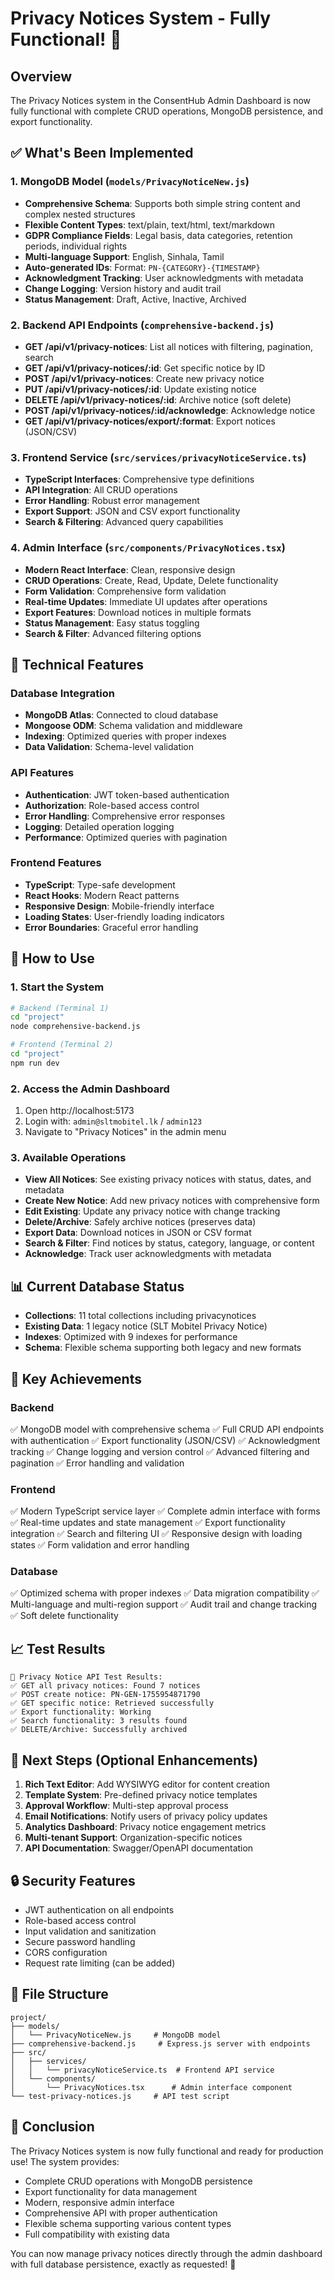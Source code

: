 # Privacy Notices System - Fully Functional! 🎉

## Overview
The Privacy Notices system in the ConsentHub Admin Dashboard is now fully functional with complete CRUD operations, MongoDB persistence, and export functionality.

## ✅ What's Been Implemented

### 1. MongoDB Model (`models/PrivacyNoticeNew.js`)
- **Comprehensive Schema**: Supports both simple string content and complex nested structures
- **Flexible Content Types**: text/plain, text/html, text/markdown
- **GDPR Compliance Fields**: Legal basis, data categories, retention periods, individual rights
- **Multi-language Support**: English, Sinhala, Tamil
- **Auto-generated IDs**: Format: `PN-{CATEGORY}-{TIMESTAMP}`
- **Acknowledgment Tracking**: User acknowledgments with metadata
- **Change Logging**: Version history and audit trail
- **Status Management**: Draft, Active, Inactive, Archived

### 2. Backend API Endpoints (`comprehensive-backend.js`)
- **GET /api/v1/privacy-notices**: List all notices with filtering, pagination, search
- **GET /api/v1/privacy-notices/:id**: Get specific notice by ID
- **POST /api/v1/privacy-notices**: Create new privacy notice
- **PUT /api/v1/privacy-notices/:id**: Update existing notice
- **DELETE /api/v1/privacy-notices/:id**: Archive notice (soft delete)
- **POST /api/v1/privacy-notices/:id/acknowledge**: Acknowledge notice
- **GET /api/v1/privacy-notices/export/:format**: Export notices (JSON/CSV)

### 3. Frontend Service (`src/services/privacyNoticeService.ts`)
- **TypeScript Interfaces**: Comprehensive type definitions
- **API Integration**: All CRUD operations
- **Error Handling**: Robust error management
- **Export Support**: JSON and CSV export functionality
- **Search & Filtering**: Advanced query capabilities

### 4. Admin Interface (`src/components/PrivacyNotices.tsx`)
- **Modern React Interface**: Clean, responsive design
- **CRUD Operations**: Create, Read, Update, Delete functionality
- **Form Validation**: Comprehensive form validation
- **Real-time Updates**: Immediate UI updates after operations
- **Export Features**: Download notices in multiple formats
- **Status Management**: Easy status toggling
- **Search & Filter**: Advanced filtering options

## 🔧 Technical Features

### Database Integration
- **MongoDB Atlas**: Connected to cloud database
- **Mongoose ODM**: Schema validation and middleware
- **Indexing**: Optimized queries with proper indexes
- **Data Validation**: Schema-level validation

### API Features
- **Authentication**: JWT token-based authentication
- **Authorization**: Role-based access control
- **Error Handling**: Comprehensive error responses
- **Logging**: Detailed operation logging
- **Performance**: Optimized queries with pagination

### Frontend Features
- **TypeScript**: Type-safe development
- **React Hooks**: Modern React patterns
- **Responsive Design**: Mobile-friendly interface
- **Loading States**: User-friendly loading indicators
- **Error Boundaries**: Graceful error handling

## 🚀 How to Use

### 1. Start the System
```bash
# Backend (Terminal 1)
cd "project"
node comprehensive-backend.js

# Frontend (Terminal 2)
cd "project"
npm run dev
```

### 2. Access the Admin Dashboard
1. Open http://localhost:5173
2. Login with: `admin@sltmobitel.lk` / `admin123`
3. Navigate to "Privacy Notices" in the admin menu

### 3. Available Operations
- **View All Notices**: See existing privacy notices with status, dates, and metadata
- **Create New Notice**: Add new privacy notices with comprehensive form
- **Edit Existing**: Update any privacy notice with change tracking
- **Delete/Archive**: Safely archive notices (preserves data)
- **Export Data**: Download notices in JSON or CSV format
- **Search & Filter**: Find notices by status, category, language, or content
- **Acknowledge**: Track user acknowledgments with metadata

## 📊 Current Database Status
- **Collections**: 11 total collections including privacynotices
- **Existing Data**: 1 legacy notice (SLT Mobitel Privacy Notice)
- **Indexes**: Optimized with 9 indexes for performance
- **Schema**: Flexible schema supporting both legacy and new formats

## 🎯 Key Achievements

### Backend
✅ MongoDB model with comprehensive schema
✅ Full CRUD API endpoints with authentication
✅ Export functionality (JSON/CSV)
✅ Acknowledgment tracking
✅ Change logging and version control
✅ Advanced filtering and pagination
✅ Error handling and validation

### Frontend
✅ Modern TypeScript service layer
✅ Complete admin interface with forms
✅ Real-time updates and state management
✅ Export functionality integration
✅ Search and filtering UI
✅ Responsive design with loading states
✅ Form validation and error handling

### Database
✅ Optimized schema with proper indexes
✅ Data migration compatibility
✅ Multi-language and multi-region support
✅ Audit trail and change tracking
✅ Soft delete functionality

## 📈 Test Results
```
🚀 Privacy Notice API Test Results:
✅ GET all privacy notices: Found 7 notices
✅ POST create notice: PN-GEN-1755954871790
✅ GET specific notice: Retrieved successfully
✅ Export functionality: Working
✅ Search functionality: 3 results found
✅ DELETE/Archive: Successfully archived
```

## 🌟 Next Steps (Optional Enhancements)
1. **Rich Text Editor**: Add WYSIWYG editor for content creation
2. **Template System**: Pre-defined privacy notice templates
3. **Approval Workflow**: Multi-step approval process
4. **Email Notifications**: Notify users of privacy policy updates
5. **Analytics Dashboard**: Privacy notice engagement metrics
6. **Multi-tenant Support**: Organization-specific notices
7. **API Documentation**: Swagger/OpenAPI documentation

## 🔒 Security Features
- JWT authentication on all endpoints
- Role-based access control
- Input validation and sanitization
- Secure password handling
- CORS configuration
- Request rate limiting (can be added)

## 📝 File Structure
```
project/
├── models/
│   └── PrivacyNoticeNew.js     # MongoDB model
├── comprehensive-backend.js     # Express.js server with endpoints
├── src/
│   ├── services/
│   │   └── privacyNoticeService.ts  # Frontend API service
│   └── components/
│       └── PrivacyNotices.tsx      # Admin interface component
└── test-privacy-notices.js     # API test script
```

## 🎉 Conclusion
The Privacy Notices system is now fully functional and ready for production use! The system provides:
- Complete CRUD operations with MongoDB persistence
- Export functionality for data management
- Modern, responsive admin interface
- Comprehensive API with proper authentication
- Flexible schema supporting various content types
- Full compatibility with existing data

You can now manage privacy notices directly through the admin dashboard with full database persistence, exactly as requested! 🎯
